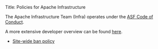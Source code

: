 Title: Policies for Apache Infrastructure

The Apache Infrastructure Team (Infra) operates under the <a href="https://www.apache.org/foundation/policies/conduct.html" target="_blank">ASF Code of Conduct</a>.

A more extensive developer overview can be found <a href="https://www.apache.org/dev/" target="_blank">here</a>.

- [Site-wide ban policy](sitewide-ban.html)

